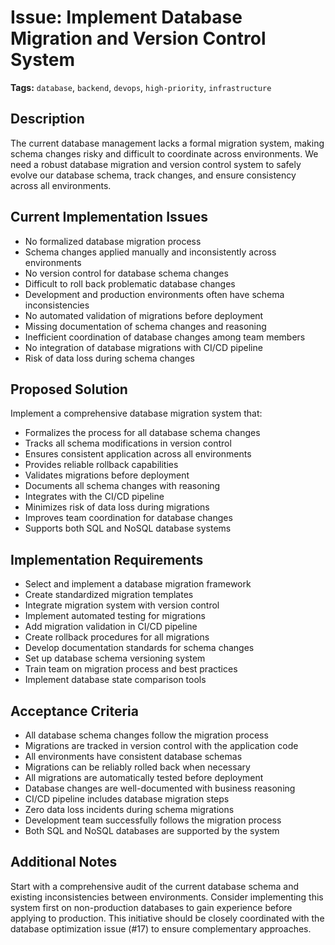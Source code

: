 # Issue: Implement Database Migration and Version Control System

**Tags:** `database`, `backend`, `devops`, `high-priority`, `infrastructure`

## Description

The current database management lacks a formal migration system, making schema changes risky and difficult to coordinate across environments. We need a robust database migration and version control system to safely evolve our database schema, track changes, and ensure consistency across all environments.

## Current Implementation Issues

- No formalized database migration process
- Schema changes applied manually and inconsistently across environments
- No version control for database schema changes
- Difficult to roll back problematic database changes
- Development and production environments often have schema inconsistencies
- No automated validation of migrations before deployment
- Missing documentation of schema changes and reasoning
- Inefficient coordination of database changes among team members
- No integration of database migrations with CI/CD pipeline
- Risk of data loss during schema changes

## Proposed Solution

Implement a comprehensive database migration system that:
- Formalizes the process for all database schema changes
- Tracks all schema modifications in version control
- Ensures consistent application across all environments
- Provides reliable rollback capabilities
- Validates migrations before deployment
- Documents all schema changes with reasoning
- Integrates with the CI/CD pipeline
- Minimizes risk of data loss during migrations
- Improves team coordination for database changes
- Supports both SQL and NoSQL database systems

## Implementation Requirements

- Select and implement a database migration framework
- Create standardized migration templates
- Integrate migration system with version control
- Implement automated testing for migrations
- Add migration validation in CI/CD pipeline
- Create rollback procedures for all migrations
- Develop documentation standards for schema changes
- Set up database schema versioning system
- Train team on migration process and best practices
- Implement database state comparison tools

## Acceptance Criteria

- All database schema changes follow the migration process
- Migrations are tracked in version control with the application code
- All environments have consistent database schemas
- Migrations can be reliably rolled back when necessary
- All migrations are automatically tested before deployment
- Database changes are well-documented with business reasoning
- CI/CD pipeline includes database migration steps
- Zero data loss incidents during schema migrations
- Development team successfully follows the migration process
- Both SQL and NoSQL databases are supported by the system

## Additional Notes

Start with a comprehensive audit of the current database schema and existing inconsistencies between environments. Consider implementing this system first on non-production databases to gain experience before applying to production. This initiative should be closely coordinated with the database optimization issue (#17) to ensure complementary approaches. 